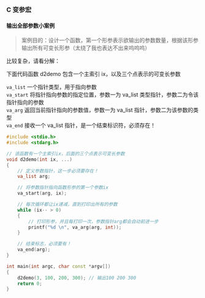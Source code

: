 ### C 变参宏

#### 输出全部参数小案例

> 案例目的：设计一个函数，第一个形参表示欲输出的参数数量，根据该形参输出所有可变长形参（太绕了我也表达不出来呜呜呜）

比较复杂，请看分解：

下面代码函数 d2demo 包含一个主索引 ix，以及三个点表示的可变长参数

`va_list` 一个指针类型，用于指向参数  
`va_start` 将指针指向参数的指定位置，参数一为 va_list 类型指针，参数二为令该指针指向的参数  
`va_arg` 返回当前指针指向的参数值，参数一为 va_list 指针，参数二为该参数的类型  
`va_end` 接收一个 va_list 指针，是一个结束标识符，必须存在！

```cpp
#include <stdio.h>
#include <stdarg.h>

// 该函数有一个主索引ix，后面的三个点表示可变长参数
void d2demo(int ix, ...)
{
    // 定义参数指针，这一步必须要存在！
    va_list arg;

    // 将参数指针指向函数形参的第一个参数ix
    va_start(arg, ix);

    // 每次循环都让ix递减，直到打印出所有的参数
    while (ix-- > 0)
    {
        // 打印形参，并且每打印一次，参数指针arg都会自动前进一步
        printf("%d \n", va_arg(arg, int));
    }

    // 结束标志，必须要有！
    va_end(arg);
}

int main(int argc, char const *argv[])
{
    d2demo(3, 100, 200, 300); // 输出100 200 300
    return 0;
}
```

<br>
